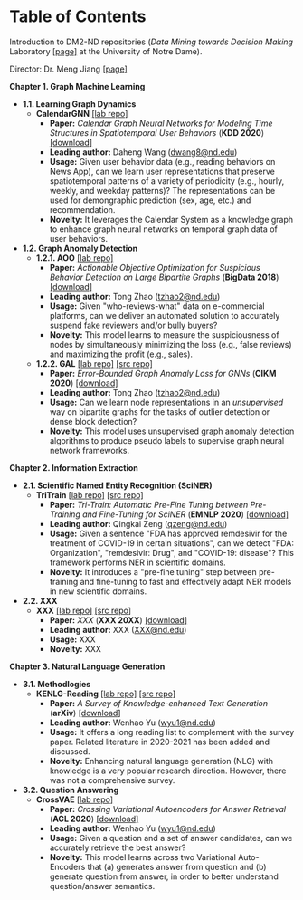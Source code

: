 # Table of Contents

Introduction to DM2-ND repositories (*Data Mining towards Decision Making* Laboratory [\[page\]](http://www.meng-jiang.com/lab.html) at the University of Notre Dame).

Director: Dr. Meng Jiang [\[page\]](http://www.meng-jiang.com/)

**Chapter 1. Graph Machine Learning**
- **1.1. Learning Graph Dynamics** 
  - **CalendarGNN** [\[lab repo\]](https://github.com/DM2-ND/CalendarGNN)
    - **Paper:** *Calendar Graph Neural Networks for Modeling Time Structures in Spatiotemporal User Behaviors* (**KDD 2020**) [\[download\]](http://www.meng-jiang.com/pubs/calendargnn-kdd20/calendargnn-kdd20-paper.pdf)
    - **Leading author:** Daheng Wang (dwang8@nd.edu)
    - **Usage:** Given user behavior data (e.g., reading behaviors on News App), can we learn user representations that preserve spatiotemporal patterns of a variety of periodicity (e.g., hourly, weekly, and weekday patterns)? The representations can be used for demongraphic prediction (sex, age, etc.) and recommendation.
    - **Novelty:** It leverages the Calendar System as a knowledge graph to enhance graph neural networks on temporal graph data of user behaviors.
- **1.2. Graph Anomaly Detection** 
  - **1.2.1. AOO** [\[lab repo\]](https://github.com/DM2-ND/AOO)
    - **Paper:** *Actionable Objective Optimization for Suspicious Behavior Detection on Large Bipartite Graphs* (**BigData 2018**) [\[download\]](https://tzhao.io/files/papers/BigData18-aoo.pdf)
    - **Leading author:** Tong Zhao (tzhao2@nd.edu)
    - **Usage:** Given "who-reviews-what" data on e-commercial platforms, can we deliver an automated solution to accurately suspend fake reviewers and/or bully buyers?
    - **Novelty:** This model learns to measure the suspiciousness of nodes by simultaneously minimizing the loss (e.g., false reviews) and maximizing the profit (e.g., sales).
  - **1.2.2. GAL** [\[lab repo\]](https://github.com/DM2-ND/GAL) [\[src repo\]](https://github.com/zhao-tong/Graph-Anomaly-Loss)
    - **Paper:** *Error-Bounded Graph Anomaly Loss for GNNs* (**CIKM 2020**) [\[download\]](https://dl.acm.org/doi/pdf/10.1145/3340531.3411979)
    - **Leading author:** Tong Zhao (tzhao2@nd.edu)
    - **Usage:** Can we learn node representations in an *unsupervised* way on bipartite graphs for the tasks of outlier detection or dense block detection?
    - **Novelty:** This model uses unsupervised graph anomaly detection algorithms to produce pseudo labels to supervise graph neural network frameworks.

**Chapter 2. Information Extraction** 
- **2.1. Scientific Named Entity Recognition (SciNER)** 
  - **TriTrain** [\[lab repo\]](https://github.com/DM2-ND/TriTrain) [\[src repo\]](https://github.com/QingkaiZeng/TriTrain)
    - **Paper:** *Tri-Train: Automatic Pre-Fine Tuning between Pre-Training and Fine-Tuning for SciNER* (**EMNLP 2020**) [\[download\]](https://www.aclweb.org/anthology/2020.findings-emnlp.429.pdf)
    - **Leading author:** Qingkai Zeng (qzeng@nd.edu)
    - **Usage:** Given a sentence "FDA has approved remdesivir for the treatment of COVID-19 in certain situations", can we detect "FDA: Organization", "remdesivir: Drug", and "COVID-19: disease"? This framework performs NER in scientific domains.
    - **Novelty:** It introduces a "pre-fine tuning" step between pre-training and fine-tuning to fast and effectively adapt NER models in new scientific domains.
- **2.2. XXX** 
  - **XXX** [\[lab repo\]](https://github.com/DM2-ND/XXX) [\[src repo\]](https://github.com/)
    - **Paper:** *XXX* (**XXX 20XX**) [\[download\]](https://XXX)
    - **Leading author:** XXX (XXX@nd.edu)
    - **Usage:** XXX
    - **Novelty:** XXX

**Chapter 3. Natural Language Generation**
- **3.1. Methodlogies** 
  - **KENLG-Reading** [\[lab repo\]](https://github.com/DM2-ND/KENLG-Reading) [\[src repo\]](https://github.com/wyu97/KENLG-Reading)
    - **Paper:** *A Survey of Knowledge-enhanced Text Generation* (**arXiv**) [\[download\]](https://arxiv.org/abs/2010.04389)
    - **Leading author:** Wenhao Yu (wyu1@nd.edu)
    - **Usage:** It offers a long reading list to complement with the survey paper. Related literature in 2020-2021 has been added and discussed.
    - **Novelty:** Enhancing natural language generation (NLG) with knowledge is a very popular research direction. However, there was not a comprehensive survey.
- **3.2. Question Answering** 
  - **CrossVAE** [\[lab repo\]](https://github.com/DM2-ND/CrossVAE)
    - **Paper:** *Crossing Variational Autoencoders for Answer Retrieval* (**ACL 2020**) [\[download\]](https://www.aclweb.org/anthology/2020.acl-main.498/)
    - **Leading author:** Wenhao Yu (wyu1@nd.edu)
    - **Usage:** Given a question and a set of answer candidates, can we accurately retrieve the best answer?
    - **Novelty:** This model learns across two Variational Auto-Encoders that (a) generates answer from question and (b) generate question from answer, in order to better understand question/answer semantics.
